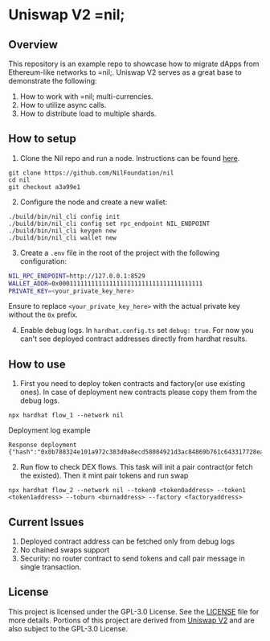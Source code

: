 
# Uniswap V2 =nil;

## Overview

This repository is an example repo to showcase how to migrate dApps from Ethereum-like networks to =nil;. Uniswap V2 serves as a great base to demonstrate the following:

1. How to work with =nil; multi-currencies.
2. How to utilize async calls.
3. How to distribute load to multiple shards.

## How to setup

1) Clone the Nil repo and run a node. Instructions can be found [here](https://github.com/NilFoundation/nil).

```shell
git clone https://github.com/NilFoundation/nil
cd nil
git checkout a3a99e1
```

2) Configure the node and create a new wallet:

```shell
./build/bin/nil_cli config init
./build/bin/nil_cli config set rpc_endpoint NIL_ENDPOINT
./build/bin/nil_cli keygen new
./build/bin/nil_cli wallet new
```

3) Create a `.env` file in the root of the project with the following configuration:

```bash
NIL_RPC_ENDPOINT=http://127.0.0.1:8529
WALLET_ADDR=0x0001111111111111111111111111111111111111
PRIVATE_KEY=<your_private_key_here>
```

Ensure to replace `<your_private_key_here>` with the actual private key without the `0x` prefix.

4) Enable debug logs. In `hardhat.config.ts` set `debug: true`.
For now you can't see deployed contract addresses directly from hardhat results.


## How to use

1) First you need to deploy token contracts and factory(or use existing ones).
In case of deployment new contracts please copy them from the debug logs.

```shell
npx hardhat flow_1 --network nil 
```

Deployment log example
```
Response deployment {"hash":"0x0b788324e101a972c383d0a8ecd58084921d3ac84869b761c643317728eaf66d","address":"0x0001fd2e170eec3b3b538183c4d749adca5065b1"}
```

2) Run flow to check DEX flows. This task will init a pair contract(or fetch the existed).
Then it mint pair tokens and run swap
```shell
npx hardhat flow_2 --network nil --token0 <token0address> --token1 <token1address> --toburn <burnaddress> --factory <factoryaddress>
```

## Current Issues

1. Deployed contract address can be fetched only from debug logs
2. No chained swaps support
3. Security: no router contract to send tokens and call pair message in single transaction.

## License

This project is licensed under the GPL-3.0 License. See the [LICENSE](./LICENSE) file for more details. Portions of this project are derived from [Uniswap V2](https://github.com/Uniswap/v2-core) and are also subject to the GPL-3.0 License.

